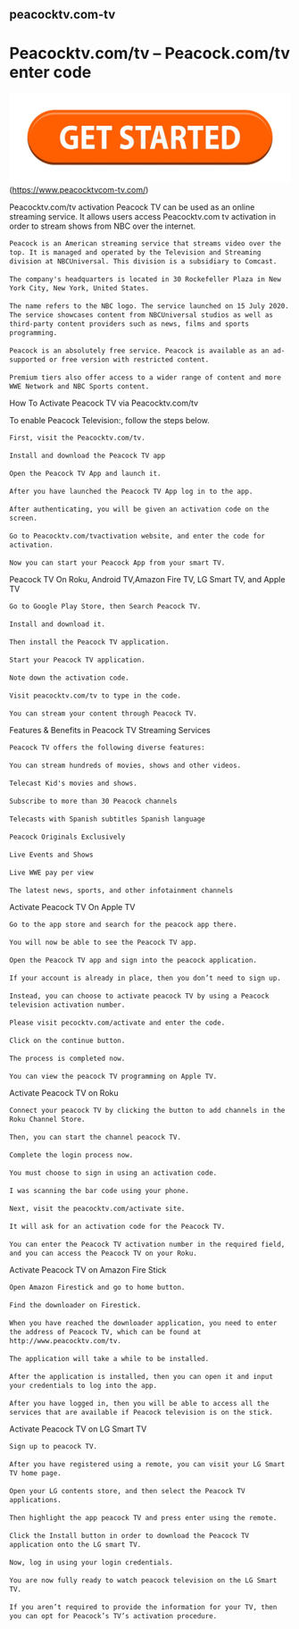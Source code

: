 ## peacocktv.com-tv
# Peacocktv.com/tv – Peacock.com/tv enter code
![123.hp.com/setup](get-started-199847725.jpg)(https://www.peacocktvcom-tv.com/)

Peacocktv.com/tv activation Peacock TV can be used as an online streaming service. It allows users access Peacocktv.com tv activation in order to stream shows from NBC over the internet.

    Peacock is an American streaming service that streams video over the top. It is managed and operated by the Television and Streaming division at NBCUniversal. This division is a subsidiary to Comcast.

    The company's headquarters is located in 30 Rockefeller Plaza in New York City, New York, United States.

    The name refers to the NBC logo. The service launched on 15 July 2020. The service showcases content from NBCUniversal studios as well as third-party content providers such as news, films and sports programming.

    Peacock is an absolutely free service. Peacock is available as an ad-supported or free version with restricted content.

    Premium tiers also offer access to a wider range of content and more WWE Network and NBC Sports content.

How To Activate Peacock TV via Peacocktv.com/tv

To enable Peacock Television:, follow the steps below.

    First, visit the Peacocktv.com/tv.

    Install and download the Peacock TV app

    Open the Peacock TV App and launch it.

    After you have launched the Peacock TV App log in to the app.

    After authenticating, you will be given an activation code on the screen.

    Go to Peacocktv.com/tvactivation website, and enter the code for activation.

    Now you can start your Peacock App from your smart TV.

Peacock TV On Roku, Android TV,Amazon Fire TV, LG Smart TV, and Apple TV 

    Go to Google Play Store, then Search Peacock TV.

    Install and download it.

    Then install the Peacock TV application.

    Start your Peacock TV application.

    Note down the activation code.

    Visit peacocktv.com/tv to type in the code.

    You can stream your content through Peacock TV.

 Features & Benefits in Peacock TV Streaming Services

    Peacock TV offers the following diverse features:

    You can stream hundreds of movies, shows and other videos.

    Telecast Kid's movies and shows.

    Subscribe to more than 30 Peacock channels

    Telecasts with Spanish subtitles Spanish language

    Peacock Originals Exclusively

    Live Events and Shows

    Live WWE pay per view

    The latest news, sports, and other infotainment channels

Activate Peacock TV On Apple TV

    Go to the app store and search for the peacock app there.

    You will now be able to see the Peacock TV app.

    Open the Peacock TV app and sign into the peacock application.

    If your account is already in place, then you don’t need to sign up.

    Instead, you can choose to activate peacock TV by using a Peacock television activation number.

    Please visit pecocktv.com/activate and enter the code.

    Click on the continue button.

    The process is completed now.

    You can view the peacock TV programming on Apple TV.

Activate Peacock TV on Roku

    Connect your peacock TV by clicking the button to add channels in the Roku Channel Store.

    Then, you can start the channel peacock TV.

    Complete the login process now.

    You must choose to sign in using an activation code.

    I was scanning the bar code using your phone.

    Next, visit the peacocktv.com/activate site.

    It will ask for an activation code for the Peacock TV.

    You can enter the Peacock TV activation number in the required field, and you can access the Peacock TV on your Roku.

Activate Peacock TV on Amazon Fire Stick

    Open Amazon Firestick and go to home button.

    Find the downloader on Firestick.

    When you have reached the downloader application, you need to enter the address of Peacock TV, which can be found at http://www.peacocktv.com/tv.

    The application will take a while to be installed.

    After the application is installed, then you can open it and input your credentials to log into the app.

    After you have logged in, then you will be able to access all the services that are available if Peacock television is on the stick.

Activate Peacock TV on LG Smart TV

    Sign up to peacock TV.

    After you have registered using a remote, you can visit your LG Smart TV home page.

    Open your LG contents store, and then select the Peacock TV applications.

    Then highlight the app peacock TV and press enter using the remote.

    Click the Install button in order to download the Peacock TV application onto the LG smart TV.

    Now, log in using your login credentials.

    You are now fully ready to watch peacock television on the LG Smart TV.

    If you aren’t required to provide the information for your TV, then you can opt for Peacock’s TV’s activation procedure.
